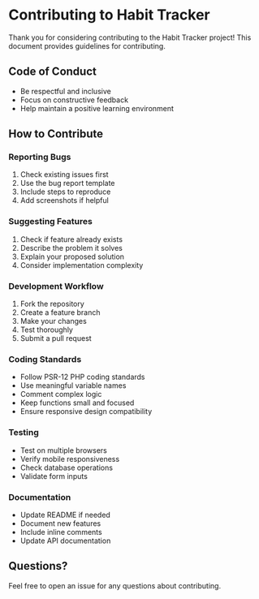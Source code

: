 # Contributing to Habit Tracker

Thank you for considering contributing to the Habit Tracker project! This document provides guidelines for contributing.

## Code of Conduct

- Be respectful and inclusive
- Focus on constructive feedback
- Help maintain a positive learning environment

## How to Contribute

### Reporting Bugs

1. Check existing issues first
2. Use the bug report template
3. Include steps to reproduce
4. Add screenshots if helpful

### Suggesting Features

1. Check if feature already exists
2. Describe the problem it solves
3. Explain your proposed solution
4. Consider implementation complexity

### Development Workflow

1. Fork the repository
2. Create a feature branch
3. Make your changes
4. Test thoroughly
5. Submit a pull request

### Coding Standards

- Follow PSR-12 PHP coding standards
- Use meaningful variable names
- Comment complex logic
- Keep functions small and focused
- Ensure responsive design compatibility

### Testing

- Test on multiple browsers
- Verify mobile responsiveness
- Check database operations
- Validate form inputs

### Documentation

- Update README if needed
- Document new features
- Include inline comments
- Update API documentation

## Questions?

Feel free to open an issue for any questions about contributing.
